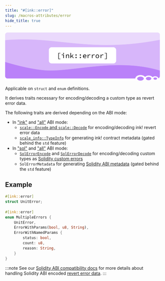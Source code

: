 ```yaml
---
title: "#[ink::error]"
slug: /macros-attributes/error
hide_title: true
---
```


![Text/error Title Picture](/img/title/text/error.svg)

Applicable on `struct` and `enum` definitions.

It derives traits necessary for encoding/decoding a custom type as revert error data.

The following traits are derived depending on the ABI mode:
- In ["ink"][abi-ink] and ["all"][abi-all] ABI mode:
  - [`scale::Encode` and `scale::Decode`][scale-codec] for encoding/decoding ink! revert error data
  - [`scale_info::TypeInfo`][scale-info] for generating ink! contract metadata (gated behind the `std` feature)
- In ["sol"][abi-sol] and ["all"][abi-all] ABI mode:
  - [`SolErrorEncode`][sol-error-encode] and [`SolErrorDecode`][sol-error-decode]
    for encoding/decoding custom types as [Solidity custom errors][sol-custom-error]
  - `SolErrorMetadata` for generating [Solidity ABI metadata][sol-abi-json] (gated behind the `std` feature)

[scale-codec]: https://docs.rs/parity-scale-codec/latest/parity_scale_codec
[sol-error-encode]: https://use-ink.github.io/ink/ink/sol/trait.SolErrorEncode.html
[sol-error-decode]: https://use-ink.github.io/ink/ink/sol/trait.SolErrorDecode.html
[sol-custom-error]: https://soliditylang.org/blog/2021/04/21/custom-errors/
[sol-abi-json]: https://docs.soliditylang.org/en/latest/abi-spec.html#json
[scale-info]: https://docs.rs/scale-info/latest/scale_info/
[abi-ink]: ../basics/abi/ink.md
[abi-sol]: ../basics/abi/solidity.md
[abi-all]: ../basics/abi/all.md

## Example

```rust
#[ink::error]
struct UnitError;

#[ink::error]
enum MultipleErrors {
    UnitError,
    ErrorWithParams(bool, u8, String),
    ErrorWithNamedParams {
        status: bool,
        count: u8,
        reason: String,
    }
}
```

:::note
See our [Solidity ABI compatibility docs][sol-result] for more details about
handling Solidity ABI encoded [revert error data][sol-revert].
:::

[sol-revert]: https://docs.soliditylang.org/en/latest/control-structures.html#revert
[sol-result]: ../background/solidity-metamask-compat.md#handling-the-resultt-e-type